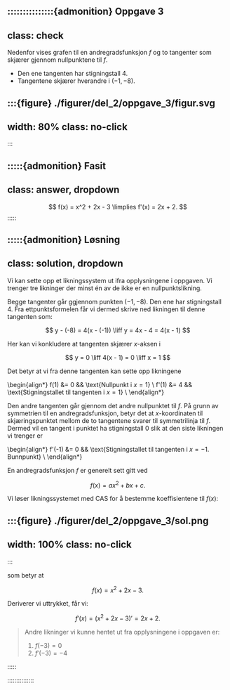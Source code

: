 :::::::::::::::{admonition} Oppgave 3
---
class: check
---
Nedenfor vises grafen til en andregradsfunksjon $f$ og to tangenter som skjærer gjennom nullpunktene til $f$.
* Den ene tangenten har stigningstall $4$.
* Tangentene skjærer hverandre i $(-1, -8)$. 

:::{figure} ./figurer/del_2/oppgave_3/figur.svg
---
width: 80%
class: no-click
---
:::


:::::{admonition} Fasit
---
class: answer, dropdown
---
$$
f(x) = x^2 + 2x - 3 \limplies f'(x) = 2x + 2.
$$
:::::


:::::{admonition} Løsning
---
class: solution, dropdown
---
Vi kan sette opp et likningssystem ut ifra opplysningene i oppgaven. Vi trenger tre likninger der minst én av de ikke er en nullpunktslikning. 

Begge tangenter går ggjennom punkten $(-1, -8)$. Den ene har stigningstall $4$. Fra ettpunktsformelen får vi dermed skrive ned likningen til denne tangenten som:

$$
y - (-8) = 4(x - (-1)) \liff y = 4x - 4 = 4(x - 1)
$$

Her kan vi konkludere at tangenten skjærer $x$-aksen i

$$
y = 0 \liff 4(x - 1) = 0 \liff x = 1
$$

Det betyr at vi fra denne tangenten kan sette opp likningene

\begin{align*}
    f(1) &= 0 && \text{Nullpunkt i $x = 1$} \\
    f'(1) &= 4 && \text{Stigningstallet til tangenten i $x = 1$} \\
\end{align*}

Den andre tangenten går gjennom det andre nullpunktet til $f$. På grunn av symmetrien til en andregradsfunksjon, betyr det at $x$-koordinaten til skjæringspunktet mellom de to tangentene svarer til symmetrilinja til $f$. Dermed vil en tangent i punktet ha stigningstall $0$ slik at den siste likningen vi trenger er

\begin{align*}
    f'(-1) &= 0 && \text{Stigningstallet til tangenten i $x = -1$. Bunnpunkt} \\
\end{align*}

En andregradsfunksjon $f$ er generelt sett gitt ved 

$$
f(x) = ax^2 + bx + c.
$$

Vi løser likningssystemet med CAS for å bestemme koeffisientene til $f(x)$:

:::{figure} ./figurer/del_2/oppgave_3/sol.png
---
width: 100%
class: no-click
---
:::

som betyr at 

$$
f(x) = x^2 + 2x - 3. 
$$

Deriverer vi uttrykket, får vi:

$$
f'(x) = (x^2 + 2x - 3)' = 2x + 2.
$$



> Andre likninger vi kunne hentet ut fra opplysningene i oppgaven er: 
> 1) $f(-3) = 0$
> 2) $f'(-3) = -4$

:::::

:::::::::::::::

